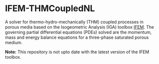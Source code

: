 # IFEM-THMCoupledNL
A solver for thermo-hydro-mechanically (THM) coupled processes in porous media based on the Isogeometric Analysis (IGA) toolbox [IFEM](https://github.com/OPM/IFEM). The governing partial differential equations (PDEs) solved are the momentum, mass and energy balance equations for a three-phase saturated porous medium.

**Note:** This repository is not upto date with the latest version of the IFEM toolbox.
